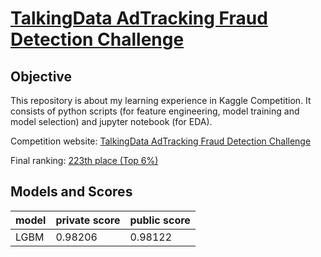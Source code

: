 # [TalkingData AdTracking Fraud Detection Challenge](https://www.kaggle.com/c/talkingdata-adtracking-fraud-detection)

## Objective 
This repository is about my learning experience in Kaggle Competition. It consists of python scripts (for feature engineering, model training and model selection) and jupyter notebook (for EDA).

Competition website: [TalkingData AdTracking Fraud Detection Challenge](https://www.kaggle.com/c/talkingdata-adtracking-fraud-detection)

Final ranking: [223th place (Top 6%)](https://www.kaggle.com/shielaj/competitions)

## Models and Scores

|model|private score|public score|
|---|---|---|
|LGBM  |0.98206|0.98122|


